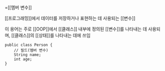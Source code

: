 =[[멤버 변수]]

[[프로그래밍]]에서 데이터를 저장하거나 표현하는 데 사용되는 [[변수]]

이 용어는 주로 [[OOP]]에서 [[클래스]] 내부에 정의된 [[변수]]를 나타내는 데 사용되며, [[클래스]]의 [[상태]]를 나타내는 데에 쓰임

```
public class Person {
	// 필드(멤버 변수)
	String name;
	int age;
}
```
